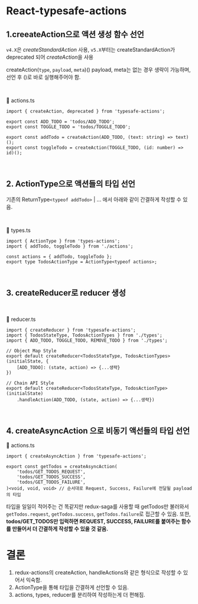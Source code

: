 # React-typesafe-actions

## **1.creeateAction으로 액션 생성 함수 선언**

`v4.X`은 _createStandardAction_ 사용, `v5.X`부터는 createStandardAction가 deprecated 되어 *createAction*을 사용

createAction(`type`, `payload`, `meta`)()
payload, meta는 없는 경우 생략이 가능하며, 선언 후 ()로 바로 실행해주어야 함.

<br>

📎 actions.ts

```tsx
import { createAction, deprecated } from 'typesafe-actions';

export const ADD_TODO = 'todos/ADD_TODO';
export const TOGGLE_TODO = 'todos/TOGGLE_TODO';

export const addTodo = createAction(ADD_TODO, (text: string) => text)();
export const toggleTodo = createAction(TOGGLE_TODO, (id: number) => id)();
```

<br>

## 2. **ActionType으로 액션들의 타입 선언**

기존의 ReturnType`<typeof addTodo>` | ... 에서 아래와 같이 간결하게 작성할 수 있음.

<br>

📎 types.ts

```tsx
import { ActionType } from 'types-actions';
import { addTodo, toggleTodo } from './actions';

const actions = { addTodo, toggleTodo };
export type TodosActionType = ActionType<typeof actions>;
```

<br>

## **3. createReducer로 reducer 생성**

<br>

📎 reducer.ts

```tsx
import { createReducer } from 'typesafe-actions';
import { TodosStateType, TodosActionTypes } from './types';
import { ADD_TODO, TOGGLE_TODO, REMOVE_TODO } from './types';

// Object Map Style
export default createReducer<TodosStateType, TodosActionTypes>(initialState, {
    [ADD_TODO]: (state, action) => {...생략}
})

// Chain API Style
export default createReducer<TodosStateType, TodosActionType>(initialState)
    .handleAction(ADD_TODO, (state, action) => {...생략})
```

<br>

## 4. **createAsyncAction 으로 비동기 액선들의 타입 선언**

📎 actions.ts

```tsx
import { createAsyncAction } from 'typesafe-actions';

export const getTodos = createAsyncAction(
    'todos/GET_TODOS_REQUEST',
    'todos/GET_TODOS_SUCCESS',
    'todos/GET_TODOS_FAILURE',
)<void, void, void> // 순서대로 Request, Success, Failure에 전달될 payload의 타입
```

타입을 일일이 적어주는 건 똑같지만 redux-saga를 사용할 때 getTodos만 불러와서 `getTodos.request`, `getTodos.success`, `getTodos.failure`로 접근할 수 있음.
또한, **todos/GET_TODOS만 입럭하면 REQUEST, SUCCESS, FAILURE를 붙여주는 함수를 만들어서 더 간결하게 작성할 수 있을 것 같음.**

# 결론

1. redux-actions의 createAction, handleActions와 같은 형식으로 작성할 수 있어서 익숙함.
2. ActionType을 통해 타입을 간결하게 선언할 수 있음.
3. actions, types, reducer를 분리하여 작성하는게 더 편해짐.

